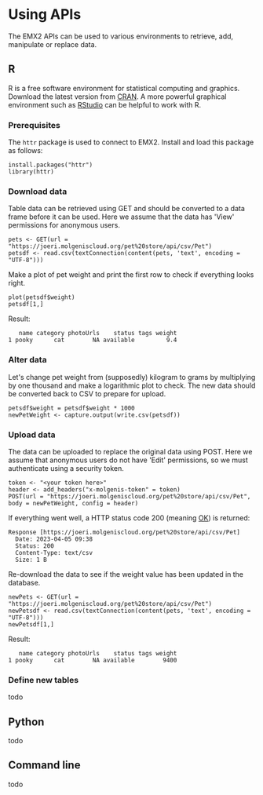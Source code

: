 # Using APIs

The EMX2 APIs can be used to various environments to retrieve, add, manipulate or replace data.

## R

R is a free software environment for statistical computing and graphics.
Download the latest version from [CRAN](https://cran.r-project.org/).
A more powerful graphical environment such as [RStudio](https://www.rstudio.com/) can be helpful to work with R.

### Prerequisites

The `httr` package is used to connect to EMX2.
Install and load this package as follows:

```
install.packages("httr")
library(httr)
```

### Download data

Table data can be retrieved using GET and should be converted to a data frame before it can be used. Here we assume that the data has 'View' permissions for anonymous users.

```
pets <- GET(url = "https://joeri.molgeniscloud.org/pet%20store/api/csv/Pet")
petsdf <- read.csv(textConnection(content(pets, 'text', encoding = "UTF-8")))
```

Make a plot of pet weight and print the first row to check if everything looks right.

```
plot(petsdf$weight)
petsdf[1,]
```

Result:

```
   name category photoUrls    status tags weight
1 pooky      cat        NA available         9.4
```

### Alter data

Let's change pet weight from (supposedly) kilogram to grams by multiplying by one thousand and make a logarithmic plot to check. The new data should be converted back to CSV to prepare for upload.

```
petsdf$weight = petsdf$weight * 1000
newPetWeight <- capture.output(write.csv(petsdf))
```

### Upload data
The data can be uploaded to replace the original data using POST. Here we assume that anonymous users do not have 'Edit' permissions, so we must authenticate using a security token.
```
token <- "<your token here>"
header <- add_headers("x-molgenis-token" = token)
POST(url = "https://joeri.molgeniscloud.org/pet%20store/api/csv/Pet", body = newPetWeight, config = header)
```

If everything went well, a HTTP status code 200 (meaning [OK](https://en.wikipedia.org/wiki/List_of_HTTP_status_codes)) is returned:

```
Response [https://joeri.molgeniscloud.org/pet%20store/api/csv/Pet]
  Date: 2023-04-05 09:38
  Status: 200
  Content-Type: text/csv
  Size: 1 B
```

Re-download the data to see if the weight value has been updated in the database.

```
newPets <- GET(url = "https://joeri.molgeniscloud.org/pet%20store/api/csv/Pet")
newPetsdf <- read.csv(textConnection(content(pets, 'text', encoding = "UTF-8")))
newPetsdf[1,]
```

Result:

```
   name category photoUrls    status tags weight
1 pooky      cat        NA available        9400
```

### Define new tables
todo

## Python

todo

## Command line

todo